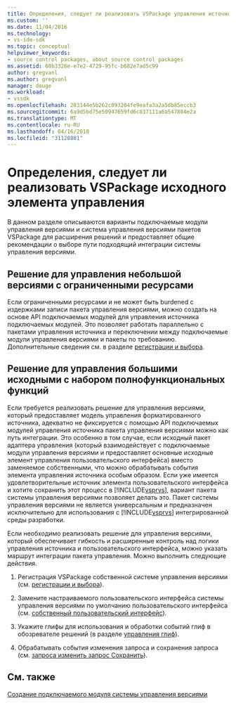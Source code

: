 ```yaml
---
title: Определения, следует ли реализовать VSPackage управления источника | Документы Microsoft
ms.custom: ''
ms.date: 11/04/2016
ms.technology:
- vs-ide-sdk
ms.topic: conceptual
helpviewer_keywords:
- source control packages, about source control packages
ms.assetid: 60b3326e-e7e2-4729-95fc-b682e7ad5c99
author: gregvanl
ms.author: gregvanl
manager: douge
ms.workload:
- vssdk
ms.openlocfilehash: 203144e5b262c093204fe9eafa3a2a5db85eccb3
ms.sourcegitcommit: 6a9d5bd75e50947659fd6c837111a6a547884e2a
ms.translationtype: MT
ms.contentlocale: ru-RU
ms.lasthandoff: 04/16/2018
ms.locfileid: "31128881"
---
```

# <a name="determining-whether-to-implement-a-source-control-vspackage"></a>Определения, следует ли реализовать VSPackage исходного элемента управления
В данном разделе описываются варианты подключаемые модули управления версиями и система управления версиями пакетов VSPackage для расширения решений и предоставляет общие рекомендации о выборе пути подходящий интеграции системы управления версиями.  
  
## <a name="small-source-control-solution-with-limited-resources"></a>Решение для управления небольшой версиями с ограниченными ресурсами  
 Если ограниченными ресурсами и не может быть burdened с издержками записи пакета управления версиями, можно создать на основе API подключаемых модулей для управления источника подключаемых модулей. Это позволяет работать параллельно с пакетами управления источника и переключении между подключаемые модули управления версиями и пакеты по требованию. Дополнительные сведения см. в разделе [регистрации и выбора](../../extensibility/internals/registration-and-selection-source-control-vspackage.md).  
  
## <a name="large-source-control-solution-with-a-rich-feature-set"></a>Решение для управления большими исходными с набором полнофункциональных функций  
 Если требуется реализовать решение для управления версиями, который предоставляет модель управления форматированного источника, адекватно не фиксируется с помощью API подключаемых модулей управления источника пакета управления версиями можно как путь интеграции. Это особенно в том случае, если исходный пакет адаптера управления (который взаимодействует с подключаемые модули управления версиями и предоставляет основные исходные элемент управления пользовательского интерфейса) вместо заменяемое собственными, что можно обрабатывать события элемента управления источника особым образом. Если уже имеется удовлетворительные источник элемента пользовательского интерфейса и хотите сохранить этот процесс в [!INCLUDE[vsprvs](../../code-quality/includes/vsprvs_md.md)], вариант пакета системы управления версиями позволяет делать это. Пакет системы управления версиями не является универсальным и предназначен исключительно для использования с [!INCLUDE[vsprvs](../../code-quality/includes/vsprvs_md.md)] интегрированной среды разработки.  
  
 Если необходимо реализовать решение для управления версиями, который обеспечивает гибкость и расширенные контроль над логики управления источника и пользовательского интерфейса, можно указать маршрут интеграции пакета управления. Можно выполнить следующие действия.  
  
1.  Регистрация VSPackage собственной системе управления версиями (см. [регистрации и выбора](../../extensibility/internals/registration-and-selection-source-control-vspackage.md)).  
  
2.  Замените настраиваемого пользовательского интерфейса системы управления версиями по умолчанию пользовательского интерфейса (см. [собственный пользовательский интерфейс](../../extensibility/internals/custom-user-interface-source-control-vspackage.md)).  
  
3.  Укажите глифы для использования и обработки событий глиф в обозревателе решений (в разделе [управления глиф](../../extensibility/internals/glyph-control-source-control-vspackage.md)).  
  
4.  Обрабатывать события изменения запроса и сохранения запроса (см. [запроса изменить запрос Сохранить](../../extensibility/internals/query-edit-query-save-source-control-vspackage.md)).  
  
## <a name="see-also"></a>См. также  
 [Создание подключаемого модуля системы управления версиями](../../extensibility/internals/creating-a-source-control-plug-in.md)